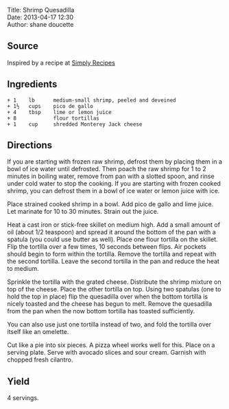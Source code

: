 Title: Shrimp Quesadilla  
Date: 2013-04-17 12:30  
Author: shane doucette  


## Source
Inspired by a recipe at [Simply Recipes](http://www.simplyrecipes.com/recipes/shrimp_quesadilla/)


## Ingredients
~~~~
+ 1    lb      medium-small shrimp, peeled and deveined
+ 1½   cups    pico de gallo
+ 4    tbsp    lime or lemon juice
+ 8            flour tortillas
+ 1    cup     shredded Monterey Jack cheese
~~~~


## Directions
If you are starting with frozen raw shrimp, defrost them by placing them in a bowl of ice water until defrosted. Then poach the raw shrimp for 1 to 2 minutes in boiling water, remove from pan with a slotted spoon, and rinse under cold water to stop the cooking. If you are starting with frozen cooked shrimp, you can defrost them in a bowl of ice water or lemon juice with ice.

Place strained cooked shrimp in a bowl. Add pico de gallo and lime juice. Let marinate for 10 to 30 minutes. Strain out the juice.

Heat a cast iron or stick-free skillet on medium high. Add a small amount of oil (about 1/2 teaspoon) and spread it around the bottom of the pan with a spatula (you could use butter as well). Place one flour tortilla on the skillet. Flip the tortilla over a few times, 10 seconds between flips. Air pockets should begin to form within the tortilla. Remove the tortilla and repeat with the second tortilla. Leave the second tortilla in the pan and reduce the heat to medium.

Sprinkle the tortilla with the grated cheese. Distribute the shrimp mixture on top of the cheese. Place the other tortilla on top. Using two spatulas (one to hold the top in place) flip the quesadilla over when the bottom tortilla is nicely toasted and the cheese has begun to melt. Remove the quesadilla from the pan when the now bottom tortilla has toasted sufficiently.

You can also use just one tortilla instead of two, and fold the tortilla over itself like an omelette.

Cut like a pie into six pieces. A pizza wheel works well for this. Place on a serving plate. Serve with avocado slices and sour cream. Garnish with chopped fresh cilantro.


## Yield
4 servings.
